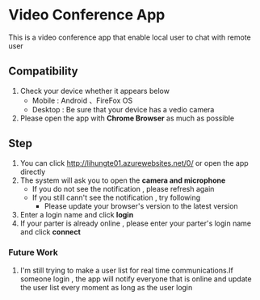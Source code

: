 # Video Conference App

This is a video conference app that enable local user
to chat with remote user

## Compatibility

1. Check your device whether it appears below
    * Mobile : Android 、FireFox OS
    * Desktop : Be sure that your device has a vedio camera
2. Please open the app with **Chrome Browser** as much as possible

## Step

1. You can click http://lihungte01.azurewebsites.net/0/ or open the app directly
2. The system will ask you to open the **camera and microphone**
    * If you do not see the notification , please refresh again
    * If you still cann't see the notification , try following
        * Please update your browser's version to the latest version
3. Enter a login name and click **login**
4. If your parter is already online , please enter your parter's login name and click **connect**

### Future Work

1. I'm still trying to make a user list for real time communications.If someone login , the app will notify everyone that is online and update the user list every moment as long as the user login
